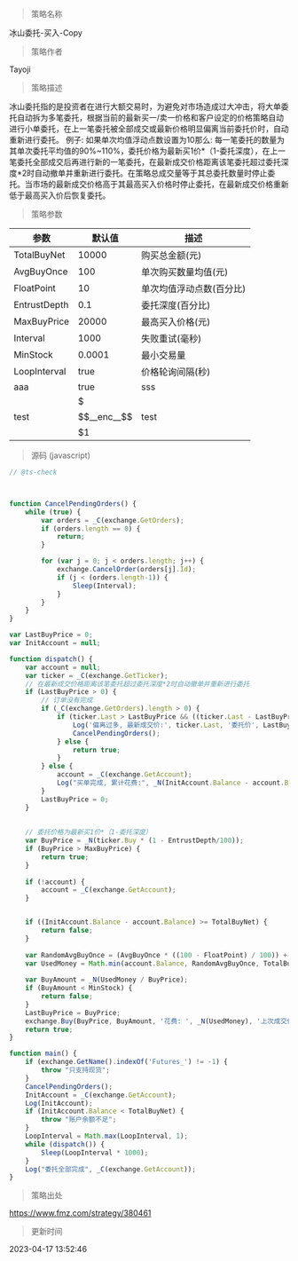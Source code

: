 
> 策略名称

冰山委托-买入-Copy

> 策略作者

Tayoji

> 策略描述

冰山委托指的是投资者在进行大额交易时，为避免对市场造成过大冲击，将大单委托自动拆为多笔委托，根据当前的最新买一/卖一价格和客户设定的价格策略自动进行小单委托，在上一笔委托被全部成交或最新价格明显偏离当前委托价时，自动重新进行委托。
例子:
如果单次均值浮动点数设置为10那么:
每一笔委托的数量为其单次委托平均值的90%~110%，委托价格为最新买1价*（1-委托深度），在上一笔委托全部成交后再进行新的一笔委托，在最新成交价格距离该笔委托超过委托深度*2时自动撤单并重新进行委托。在策略总成交量等于其总委托数量时停止委托。当市场的最新成交价格高于其最高买入价格时停止委托，在最新成交价格重新低于最高买入价后恢复委托。

> 策略参数



|参数|默认值|描述|
|----|----|----|
|TotalBuyNet|10000|购买总金额(元)|
|AvgBuyOnce|100|单次购买数量均值(元)|
|FloatPoint|10|单次均值浮动点数(百分比)|
|EntrustDepth|0.1|委托深度(百分比)|
|MaxBuyPrice|20000|最高买入价格(元)|
|Interval|1000|失败重试(毫秒)|
|MinStock|0.0001|最小交易量|
|LoopInterval|true|价格轮询间隔(秒)|
|aaa|true|sss|
|test|$$$__enc__$$$1|test|


> 源码 (javascript)

``` javascript
// @ts-check



function CancelPendingOrders() {
    while (true) {
        var orders = _C(exchange.GetOrders);
        if (orders.length == 0) {
            return;
        }

        for (var j = 0; j < orders.length; j++) {
            exchange.CancelOrder(orders[j].Id);
            if (j < (orders.length-1)) {
                Sleep(Interval);
            }
        }
    }
}

var LastBuyPrice = 0;
var InitAccount = null;

function dispatch() {
    var account = null;
    var ticker = _C(exchange.GetTicker);
    // 在最新成交价格距离该笔委托超过委托深度*2时自动撤单并重新进行委托
    if (LastBuyPrice > 0) {
        // 订单没有完成
        if (_C(exchange.GetOrders).length > 0) {
            if (ticker.Last > LastBuyPrice && ((ticker.Last - LastBuyPrice) / LastBuyPrice) > (2*(EntrustDepth/100))) {
                Log('偏离过多, 最新成交价:', ticker.Last, '委托价', LastBuyPrice);
                CancelPendingOrders();
            } else {
                return true;
            }
        } else {
            account = _C(exchange.GetAccount);
            Log("买单完成, 累计花费:", _N(InitAccount.Balance - account.Balance), "平均买入价:", _N((InitAccount.Balance - account.Balance) / (account.Stocks - InitAccount.Stocks)));
        }
        LastBuyPrice = 0;
    }
    
    
    // 委托价格为最新买1价*（1-委托深度）
    var BuyPrice = _N(ticker.Buy * (1 - EntrustDepth/100));
    if (BuyPrice > MaxBuyPrice) {
        return true;
    }
    
    if (!account) {
        account = _C(exchange.GetAccount);
    }


    if ((InitAccount.Balance - account.Balance) >= TotalBuyNet) {
        return false;
    }
    
    var RandomAvgBuyOnce = (AvgBuyOnce * ((100 - FloatPoint) / 100)) + (((FloatPoint * 2) / 100) * AvgBuyOnce * Math.random());
    var UsedMoney = Math.min(account.Balance, RandomAvgBuyOnce, TotalBuyNet - (InitAccount.Balance - account.Balance));
    
    var BuyAmount = _N(UsedMoney / BuyPrice);
    if (BuyAmount < MinStock) {
        return false;
    }
    LastBuyPrice = BuyPrice;
    exchange.Buy(BuyPrice, BuyAmount, '花费: ', _N(UsedMoney), '上次成交价', ticker.Last);
    return true;
}

function main() {
    if (exchange.GetName().indexOf('Futures_') != -1) {
        throw "只支持现货";
    }
    CancelPendingOrders();
    InitAccount = _C(exchange.GetAccount);
    Log(InitAccount);
    if (InitAccount.Balance < TotalBuyNet) {
        throw "账户余额不足";
    }
    LoopInterval = Math.max(LoopInterval, 1);
    while (dispatch()) {
        Sleep(LoopInterval * 1000);
    }
    Log("委托全部完成", _C(exchange.GetAccount));
}

```

> 策略出处

https://www.fmz.com/strategy/380461

> 更新时间

2023-04-17 13:52:46
